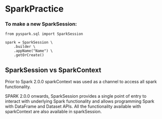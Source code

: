 # SparkPractice


### To make a new SparkSession:
    from pyspark.sql import SparkSession

    spark = SparkSession \
        .builder \
        .appName("Name") \
        .getOrCreate()
        
        
## SparkSession vs SparkContext
   Prior to Spark 2.0.0 sparkContext was used as a channel to access all spark functionality.

   SPARK 2.0.0 onwards, SparkSession provides a single point of entry to interact with 
   underlying Spark functionality and allows programming Spark with DataFrame and Dataset APIs. 
   All the functionality available with sparkContext are also available in sparkSession.